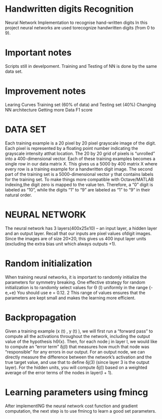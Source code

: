 # Handwritten digits Recognition
Neural Network Implementation to recognise hand-written digits 
In this project neural networks are used torecognize handwritten digits (from 0 to 9).

# Important notes
Scripts still in develpoment. Training and Testing of NN is done by the same data set.

# Improvement notes
Learing Curves
Training set (60% of data) and Testing set (40%)
Changing NN architecture
Getting more Data
F1 score

# DATA SET
Each training example is a 20 pixel by 20 pixel grayscale image of the digit. 
Each pixel is represented by a floating point number indicating the grayscale 
intensity atthat location. The 20 by 20 grid of pixels is “unrolled” into a 
400-dimensional vector. Each of these training examples becomes a single row 
in our data matrix X. This gives us a 5000 by 400 matrix X where every row is 
a training example for a handwritten digit image.
The second part of the training set is a 5000-dimensional vector y that
contains labels for the training set. To make things more compatible with
Octave/MATLAB indexing,the digit zero is mapped to the value ten. 
Therefore, a “0” digit is labeled as “10”, while the digits “1” to “9” are labeled 
as “1” to “9” in their natural order.

# NEURAL NETWORK
The neural network has 3 layers(400x25x10) – an input layer, a hidden layer and an output layer.
Recall that our inputs are pixel values ofdigit images. 
Since the images are of size 20×20, this gives us 400 input layer
units (excluding the extra bias unit which always outputs +1).

# Random initialization
When training neural networks, it is important to randomly initialize the parameters 
for symmetry breaking. One effective strategy for random initialization 
is to randomly select values for Θ (l) uniformly in the range {-e,+e}
You should use e = 0.12. 2 This range of values ensures that the parameters
are kept small and makes the learning more efficient.

# Backpropagation
Given a training example (x (t) , y (t) ), we will first run a “forward pass” to compute
all the activations throughout the network, including the output value of the
hypothesis hΘ(x). Then, for each node j in layer l, we would like to compute
an “error term” δj(l) that measures how much that node was “responsible”
for any errors in our output. For an output node, we can directly measure the difference between the 
network’s activation and the true target value, and use that to define δj(3)
(since layer 3 is the output layer).  For the hidden units, you will compute δj(l) 
based on a weighted average of the error terms of the nodes in layer(l + 1).

# Learning parameters using fmincg
After implementING the neural network cost function and gradient computation, 
the next step is to use fmincg to learn a good set parameters.
